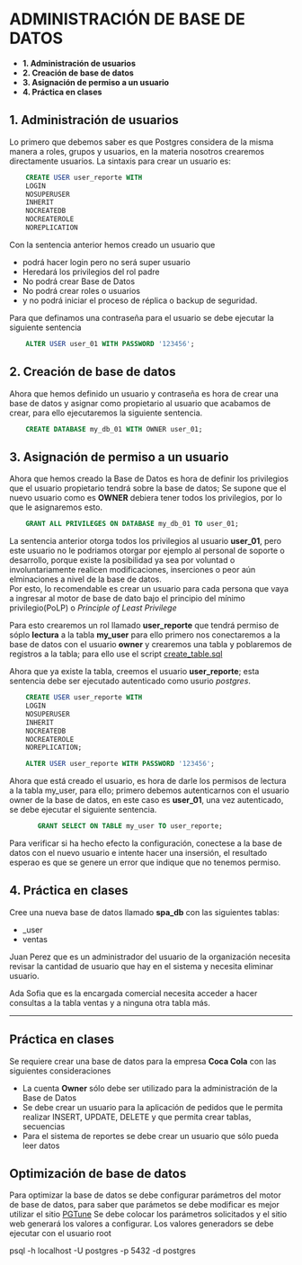 # ADMINISTRACIÓN DE BASE DE DATOS

* **1. Administración de usuarios**
* **2. Creación de base de datos**
* **3. Asignación de permiso a un usuario**
* **4. Práctica en clases**


## 1. Administración de usuarios
Lo primero que debemos saber es que Postgres considera de la misma manera a roles, grupos y usuarios, en la materia 
nosotros crearemos directamente usuarios.
La sintaxis para crear un usuario es:

```sql
    CREATE USER user_reporte WITH
    LOGIN
    NOSUPERUSER
    INHERIT
    NOCREATEDB
    NOCREATEROLE
    NOREPLICATION
```
Con la sentencia anterior hemos creado un usuario que 
* podrá hacer login pero no será super usuario
* Heredará los privilegios del rol padre
* No podrá crear Base de Datos
* No podrá crear roles o usuarios
* y no podrá iniciar el proceso de réplica o backup de seguridad.

Para que definamos una contraseña para el usuario se debe ejecutar la siguiente sentencia
```sql
    ALTER USER user_01 WITH PASSWORD '123456';
```

## 2. Creación de base de datos
Ahora que hemos definido un usuario y contraseña es hora de crear una base de datos y asignar como propietario al usuario 
que acabamos de crear, para ello ejecutaremos la siguiente sentencia.
```sql
    CREATE DATABASE my_db_01 WITH OWNER user_01;
```

## 3. Asignación de permiso a un usuario
Ahora que hemos creado la Base de Datos es hora de definir los privilegios que el usuario propietario tendrá sobre la 
base de datos;
Se supone que el nuevo usuario como es **OWNER** debiera tener todos los privilegios, por lo que le asignaremos esto.
```sql
    GRANT ALL PRIVILEGES ON DATABASE my_db_01 TO user_01;
```
La sentencia anterior otorga todos los privilegios al usuario **user_01**, pero este usuario no le podriamos otorgar por 
ejemplo al personal de soporte o desarrollo, porque existe la posibilidad ya sea por voluntad o involuntariamente realicen
modificaciones, inserciones  o peor aún elminaciones a nivel de la base de datos.  
Por esto, lo recomendable es crear un usuario para cada persona que vaya a ingresar al motor de base de dato bajo el 
principio del mínimo privilegio(PoLP) o *Principle of Least Privilege*

Para esto crearemos un rol llamado **user_reporte** que tendrá permiso de sóplo **lectura**  a la tabla **my_user** para
ello primero nos conectaremos a la base de datos con el usuario **owner** y crearemos una tabla y poblaremos de registros
a la tabla; para ello use el script [create_table.sql](create_table.sql)

Ahora que ya existe la tabla, creemos el usuario **user_reporte**; esta sentencia debe ser ejecutado autenticado como 
usurio *postgres*. 
```sql
    CREATE USER user_reporte WITH
    LOGIN
    NOSUPERUSER
    INHERIT
    NOCREATEDB
    NOCREATEROLE
    NOREPLICATION;

    ALTER USER user_reporte WITH PASSWORD '123456';
```
Ahora que está creado el usuario, es hora de darle los permisos de lectura a la tabla my_user, para ello; primero debemos
autenticarnos con el usuario owner de la base de datos, en este caso es **user_01**, una vez autenticado, se debe ejecutar
el siguiente sentencia.

```sql
       GRANT SELECT ON TABLE my_user TO user_reporte;
```
Para verificar si ha hecho efecto la configuración, conectese a la base de datos con el nuevo usuario e intente hacer una 
insersión, el resultado esperao es que se genere un error que indique que no tenemos permiso.

## 4. Práctica en clases

Cree una nueva base de datos llamado **spa_db** con las siguientes tablas:
* _user
* ventas

Juan Perez que es un administrador del usuario de la organización necesita revisar la cantidad de usuario que hay en el 
sistema y necesita eliminar usuario.

Ada Sofia que es la encargada comercial necesita acceder a hacer consultas a la tabla ventas y a ninguna otra tabla más.

---
## Práctica en clases
Se requiere crear una base de datos para la empresa **Coca Cola** con las siguientes consideraciones
* La cuenta **Owner** sólo debe ser utilizado para la administración de la Base de Datos
* Se debe crear un usuario para la aplicación de pedidos que le permita realizar INSERT, UPDATE, DELETE y que permita crear tablas, secuencias
* Para el sistema de reportes se debe crear un usuario que sólo pueda leer datos

## Optimización de base de datos
Para optimizar la base de datos se debe configurar parámetros del motor de base de datos, para saber que parámetos se debe modificar 
es mejor utilizar el sitio [PGTune](https://pgtune.leopard.in.ua/)
Se debe colocar los parámetros solicitados y el sitio web generará los valores a configurar. 
Los valores generadors se debe ejecutar con el usuario root 

psql -h localhost -U postgres -p 5432 -d postgres